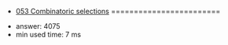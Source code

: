 + [053 Combinatoric selections](http://projecteuler.net/problem=53)
========================

- answer: 4075 
- min used time: 7 ms

